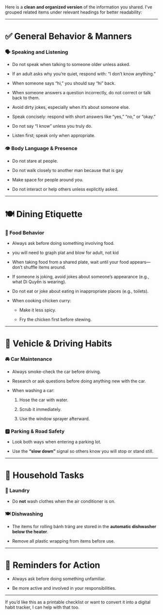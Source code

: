 Here is a **clean and organized version** of the information you shared. I’ve grouped related items under relevant headings for better readability:

---

# ✅ **General Behavior & Manners**

### 🗣️ Speaking and Listening

- Do not speak when talking to someone older unless asked.
    
- If an adult asks why you’re quiet, respond with: “I don’t know anything.”
    
- When someone says “hi,” you should say “hi” back.
    
- When someone answers a question incorrectly, do not correct or talk back to them.
    
- Avoid dirty jokes, especially when it’s about someone else.
    
- Speak concisely: respond with short answers like “yes,” “no,” or “okay.”
    
- Do not say “I know” unless you truly do.
    
- Listen first; speak only when appropriate.
    

### 👁️ Body Language & Presence

- Do not stare at people.
    
- Do not walk closely to another man because that is gay 
    
- Make space for people around you.
    
    
- Do not interact or help others unless explicitly asked.
    

---

# 🍽️ **Dining Etiquette**

### 🔄 Food Behavior

- Always ask before doing something involving food.
- you will need to graph plat and blow for adult, not kid 
    
- When taking food from a shared plate, wait until your food appears—don’t shuffle items around.
    
- If someone is joking, avoid jokes about someone’s appearance (e.g., what Dì Quyền is wearing).
    
- Do not eat or joke about eating in inappropriate places (e.g., toilets).
    
- When cooking chicken curry:
    
    - Make it less spicy.
        
    - Fry the chicken first before stewing.
        

---

# 🚗 **Vehicle & Driving Habits**

### 🚘 Car Maintenance

- Always smoke-check the car before driving.
    
- Research or ask questions before doing anything new with the car.
    
- When washing a car:
    
    1. Hose the car with water.
        
    2. Scrub it immediately.
        
    3. Use the window sprayer afterward.
        

### 🅿️ Parking & Road Safety

- Look both ways when entering a parking lot.
    
- Use the **“slow down”** signal so others know you will stop or stand still.
    

---

# 🧼 **Household Tasks**

### 🧺 Laundry

- Do **not** wash clothes when the air conditioner is on.
    

### 🍽️ Dishwashing

- The items for rolling bánh tráng are stored in the **automatic dishwasher below the heater**.
    
- Remove all plastic wrapping from items before use.
    

---

# 🔁 **Reminders for Action**

- Always ask before doing something unfamiliar.
    
- Be more active and involved in your responsibilities.
    

---

If you’d like this as a printable checklist or want to convert it into a digital habit tracker, I can help with that too.